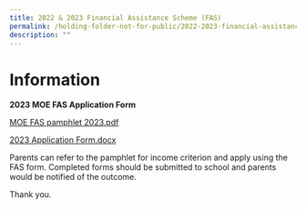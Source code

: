 ```yaml
---
title: 2022 & 2023 Financial Assistance Scheme (FAS)
permalink: /holding-folder-not-for-public/2022-2023-financial-assistance-scheme-fas/
description: ""
---
```

Information
===========================================

**2023 MOE FAS Application Form**

  
[MOE FAS pamphlet 2023.pdf](https://zhonghuapri.moe.edu.sg/qql/slot/u610/2023/MOE%20FAS%20pamphlet%202023.pdf)  
  
[2023 Application Form.docx](https://zhonghuapri.moe.edu.sg/qql/slot/u610/2023/2023%20Application%20Form.docx)  
  

Parents can refer to the pamphlet for income criterion and apply using the FAS form. Completed forms should be submitted to school and parents would be notified of the outcome. 

Thank you.